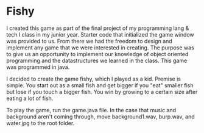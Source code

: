 # Fishy

I created this game as part of the final project of my programming lang & tech I class in my junior year.  Starter code that initialized the game window was provided to us.  From there we had the freedom to design and implement any game that we were interested in creating.  The purpose was to give us an opportunity to implement our knowledge of object oriented programming and the datastructures we learned in the class.  This game was programmed in java.

I decided to create the game fishy, which I played as a kid.  Premise is simple.  You start out as a small fish and get bigger if you "eat" smaller fish but lose if you touch a bigger fish.  You win by growing to a certain size after eating a lot of fish.

To play the game, run the game.java file.  In the case that music and background aren't coming through, move background1.wav, burp.wav, and water.jpg to the root folder.

